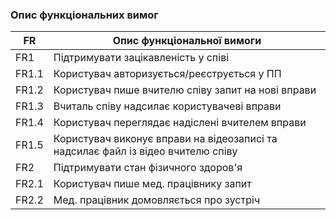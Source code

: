 ### Опис функціональних вимог

| FR    | Опис функціональної вимоги | 
| ------| ----------- | 
| FR1   | Підтримувати зацікавленість у співі |
| FR1.1 | Користувач авторизується/реєструється у ПП |
| FR1.2 | Користувач пише вчителю співу запит на нові вправи |
| FR1.3 | Вчиталь співу надсилає користувачеві вправи | 
| FR1.4 | Користувач переглядає надіслені вчителем вправи | 
| FR1.5 | Користувач виконує вправи на відеозаписі та надсилає файл із відео вчителю співу | 
| FR2   | Підтримувати стан фізичного здоров'я |
| FR2.1 | Користувач пише мед. працівнику запит |
| FR2.2 | Мед. працівник домовляється про зустріч | 
